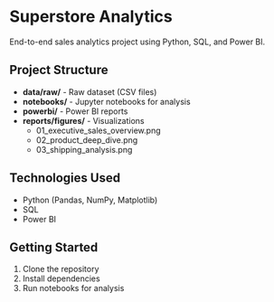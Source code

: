 ﻿# Superstore Analytics

End-to-end sales analytics project using Python, SQL, and Power BI.

## Project Structure

- **data/raw/** - Raw dataset (CSV files)
- **notebooks/** - Jupyter notebooks for analysis
- **powerbi/** - Power BI reports
- **reports/figures/** - Visualizations
  - 01_executive_sales_overview.png
  - 02_product_deep_dive.png
  - 03_shipping_analysis.png

## Technologies Used

- Python (Pandas, NumPy, Matplotlib)
- SQL
- Power BI

## Getting Started

1. Clone the repository
2. Install dependencies
3. Run notebooks for analysis
